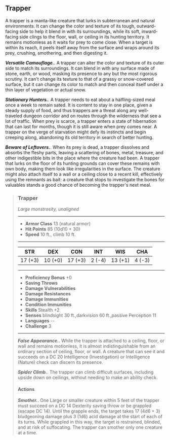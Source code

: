 ## Trapper
A trapper is a manta-like creature that lurks in subterranean and natural environments. It can change the color and texture of its tough, outward-facing side to help it blend in with its surroundings, while its soft, inward-facing side clings to the floor, wall, or ceiling in its hunting territory. It remains motionless as it waits for prey to come close. When a target is within its reach, it peels itself away from the surface and wraps around its prey, crushing, smothering, and then digesting it.

***Versatile Camouflage.***. A trapper can alter the color and texture of its outer side to match its surroundings. It can blend in with any surface made of stone, earth, or wood, masking its presence to any but the most rigorous scrutiny. It can't change its texture to that of a grassy or snow-covered surface, but it can change its color to match and then conceal itself under a thin layer of vegetation or actual snow.

***Stationary Hunters.***. A trapper needs to eat about a halfling-sized meal once a week to remain sated. It is content to stay in one place, given a steady supply of food, and thus trappers are a threat along any well-traveled dungeon corridor and on routes through the wilderness that see a lot of traffic. When prey is scarce, a trapper enters a state of hibernation that can last for months, though it is still aware when prey comes near. A trapper on the verge of starvation might defy its instincts and begin creeping along, abandoning its old territory in search of better hunting.

***Beware of Leftovers.***. When its prey is dead, a trapper dissolves and absorbs the fleshy parts, leaving a scattering of bones, metal, treasure, and other indigestible bits in the place where the creature had been. A trapper that lurks on the floor of its hunting grounds can cover these remains with own body, making them look like irregularities in the surface. The creature might also attach itself to a wall or a ceiling close to a recent kill, effectively using the remnants as bait: a creature that stops to investigate the bones for valuables stands a good chance of becoming the trapper's next meal.

>### Trapper
>*Large monstrosity, unaligned*
>___
>- **Armor Class** 13 (natural armor)
>- **Hit Points** 85 (10d10 + 30)
>- **Speed** 10 ft., climb 10 ft.
>___
>|**STR**|**DEX**|**CON**|**INT**|**WIS**|**CHA**|
>|:---:|:---:|:---:|:---:|:---:|:---:|
>|17 (+3)|10 (+0)|17 (+3)|2 (-4)|13 (+1)|4 (-3)|
>
>___
>- **Proficiency Bonus** +0
>- **Saving Throws** 
>- **Damage Vulnerabilities** 
>- **Damage Resistances** 
>- **Damage Immunities** 
>- **Condition Immunities** 
>- **Skills** Stealth +2
>- **Senses** blindsight 30 ft.,darkvision 60 ft.,passive Perception 11
>- **Languages** --
>- **Challenge** 3
>___
>
>
>
>
>
>
>
>
>***False Appearance.***. While the trapper is attached to a ceiling, floor, or wall and remains motionless, it is almost indistinguishable from an ordinary section of ceiling, floor, or wall. A creature that can see it and succeeds on a DC 20 Intelligence (Investigation) or Intelligence (Nature) check can discern its presence.
>
>
>
>***Spider Climb.***. The trapper can climb difficult surfaces, including upside down on ceilings, without needing to make an ability check.
>
>
>
>#### Actions
>***Smother.***. One Large or smaller creature within 5 feet of the trapper must succeed on a DC 14 Dexterity saving throw or be grappled (escape DC 14). Until the grapple ends, the target takes 17 (4d6 + 3) bludgeoning damage plus 3 (1d6) acid damage at the start of each of its turns. While grappled in this way, the target is restrained, blinded, and at risk of suffocating. The trapper can smother only one creature at a time.
>
